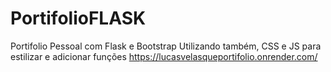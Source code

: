 # PortifolioFLASK
Portifolio Pessoal com Flask e Bootstrap 
Utilizando também, CSS e JS para estilizar e adicionar funções
https://lucasvelasqueportifolio.onrender.com/
